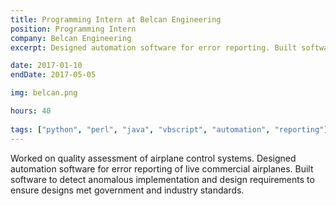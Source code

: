```yaml
---
title: Programming Intern at Belcan Engineering
position: Programming Intern
company: Belcan Engineering
excerpt: Designed automation software for error reporting. Built software to detect anomalous implementation and design requirements to ensure designs met government and industry standards.

date: 2017-01-10
endDate: 2017-05-05

img: belcan.png

hours: 40
 
tags: ["python", "perl", "java", "vbscript", "automation", "reporting"]
---
```

Worked on quality assessment of airplane control systems. Designed automation software for error reporting of live commercial airplanes. Built software to detect anomalous implementation and design requirements to ensure designs met government and industry standards.
